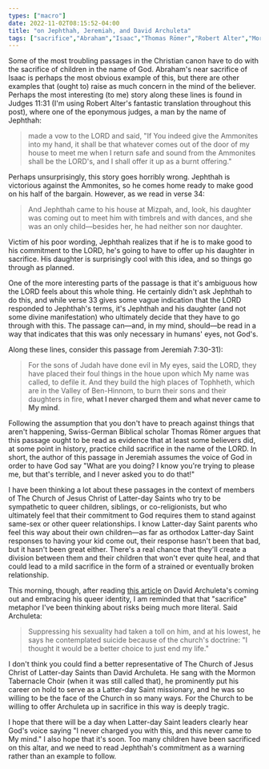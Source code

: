 ```yaml
---
types: ["macro"]
date: 2022-11-02T08:15:52-04:00
title: "on Jephthah, Jeremiah, and David Archuleta"
tags: ["sacrifice","Abraham","Isaac","Thomas Römer","Robert Alter","Mormonism","The Church of Jesus Christ of Latter-day Saints","affirming church","LGBTQ","affirming church","David Archuleta","Binding of Isaac"]
---
```

Some of the most troubling passages in the Christian canon have to do with the sacrifice of children in the name of God. Abraham's near sacrifice of Isaac is perhaps the most obvious example of this, but there are other examples that (ought to) raise as much concern in the mind of the believer. Perhaps the most interesting (to me) story along these lines is found in Judges 11:31 (I'm using Robert Alter's fantastic translation throughout this post), where one of the eponymous judges, a man by the name of Jephthah:

> made a vow to the LORD and said, "If You indeed give the Ammonites into my hand, it shall be that whatever comes out of the door of my house to meet me when I return safe and sound from the Ammonites shall be the LORD's, and I shall offer it up as a burnt offering."

Perhaps unsurprisingly, this story goes horribly wrong. Jephthah is victorious against the Ammonites, so he comes home ready to make good on his half of the bargain. However, as we read in verse 34:

> And Jephthah came to his house at Mizpah, and, look, his daughter was coming out to meet him with timbrels and with dances, and she was an only child—besides her, he had neither son nor daughter.

Victim of his poor wording, Jephthah realizes that if he is to make good to his commitment to the LORD, he's going to have to offer up his daughter in sacrifice. His daughter is surprisingly cool with this idea, and so things go through as planned. 

One of the more interesting parts of the passage is that it's ambiguous how the LORD feels about this whole thing. He certainly didn't ask Jephthah to do this, and while verse 33 gives some vague indication that the LORD responded to Jephthah's terms, it's Jephthah and his daughter (and not some divine manifestation) who ultimately decide that they have to go through with this. The passage can—and, in my mind, should—be read in a way that indicates that this was only necessary in humans' eyes, not God's. 

Along these lines, consider this passage from Jeremiah 7:30-31):

> For the sons of Judah have done evil in My eyes, said the LORD, they have placed their foul things in the houe upon which My name was called, to defile it. And they build the high places of Tophheth, which are in the Valley of Ben-Hinnom, to burn their sons and their daughters in fire, **what I never charged them and what never came to My mind**.

Following the assumption that you don't have to preach against things that aren't happening, Swiss-German Biblical scholar Thomas Römer argues that this passage ought to be read as evidence that at least some believers did, at some point in history, practice child sacrifice in the name of the LORD. In short, the author of this passage in Jeremiah assumes the voice of God in order to have God say "What are you doing? I know you're trying to please me, but that's terrible, and I never asked you to do that!"

I have been thinking a lot about these passages in the context of members of The Church of Jesus Christ of Latter-day Saints who try to be sympathetic to queer children, siblings, or co-religionists, but who ultimately feel that their commitment to God requires them to stand against same-sex or other queer relationships. I know Latter-day Saint parents who feel this way about their own children—as far as orthodox Latter-day Saint responses to having your kid come out, their response hasn't been that bad, but it hasn't been great either. There's a real chance that they'll create a division between them and their children that won't ever quite heal, and that could lead to a mild sacrifice in the form of a strained or eventually broken relationship. 

This morning, though, after reading [this article](https://people.com/music/david-archuleta-steps-back-from-mormon-church-after-coming-out-as-queer/) on David Archuleta's coming out and embracing his queer identity, I am reminded that that "sacrifice" metaphor I've been thinking about risks being much more literal. Said Archuleta: 

> Suppressing his sexuality had taken a toll on him, and at his lowest, he says he contemplated suicide because of the church's doctrine: "I thought it would be a better choice to just end my life." 

I don't think you could find a better representative of The Church of Jesus Christ of Latter-day Saints than David Archuleta. He sang with the Mormon Tabernacle Choir (when it was still called that), he prominently put his career on hold to serve as a Latter-day Saint missionary, and he was so willing to be the face of the Church in so many ways. For the Church to be willing to offer Archuleta up in sacrifice in this way is deeply tragic. 

I hope that there will be a day when Latter-day Saint leaders clearly hear God's voice saying "I never charged you with this, and this never came to My mind." I also hope that it's soon. Too many children have been sacrificed on this altar, and we need to read Jephthah's commitment as a warning rather than an example to follow.
